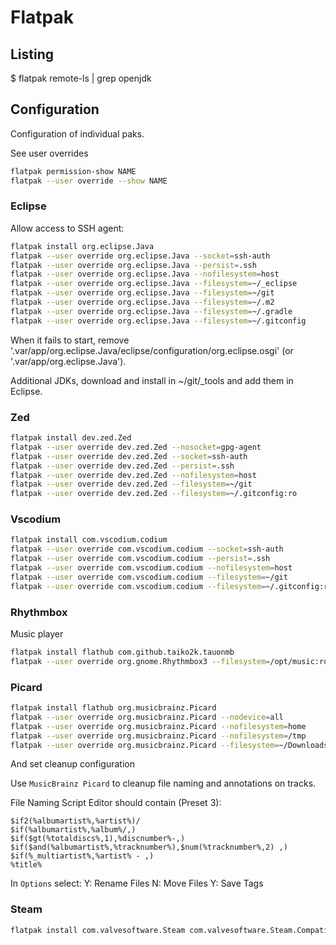 # Flatpak


## Listing

$ flatpak remote-ls | grep openjdk

## Configuration

Configuration of individual paks.

See user overrides

```sh
flatpak permission-show NAME
flatpak --user override --show NAME
```


### Eclipse

Allow access to SSH agent:

```sh
flatpak install org.eclipse.Java
flatpak --user override org.eclipse.Java --socket=ssh-auth
flatpak --user override org.eclipse.Java --persist=.ssh
flatpak --user override org.eclipse.Java --nofilesystem=host
flatpak --user override org.eclipse.Java --filesystem=~/_eclipse
flatpak --user override org.eclipse.Java --filesystem=~/git
flatpak --user override org.eclipse.Java --filesystem=~/.m2
flatpak --user override org.eclipse.Java --filesystem=~/.gradle
flatpak --user override org.eclipse.Java --filesystem=~/.gitconfig
```

When it fails to start, remove '.var/app/org.eclipse.Java/eclipse/configuration/org.eclipse.osgi' (or '.var/app/org.eclipse.Java').

Additional JDKs, download and install in ~/git/_tools and add them in Eclipse.

### Zed

```sh
flatpak install dev.zed.Zed
flatpak --user override dev.zed.Zed --nosocket=gpg-agent
flatpak --user override dev.zed.Zed --socket=ssh-auth
flatpak --user override dev.zed.Zed --persist=.ssh
flatpak --user override dev.zed.Zed --nofilesystem=host
flatpak --user override dev.zed.Zed --filesystem=~/git
flatpak --user override dev.zed.Zed --filesystem=~/.gitconfig:ro
```

### Vscodium

```sh
flatpak install com.vscodium.codium
flatpak --user override com.vscodium.codium --socket=ssh-auth
flatpak --user override com.vscodium.codium --persist=.ssh
flatpak --user override com.vscodium.codium --nofilesystem=host
flatpak --user override com.vscodium.codium --filesystem=~/git
flatpak --user override com.vscodium.codium --filesystem=~/.gitconfig:ro
```

### Rhythmbox

Music player

```sh
flatpak install flathub com.github.taiko2k.tauonmb
flatpak --user override org.gnome.Rhythmbox3 --filesystem=/opt/music:ro
```

### Picard

```sh
flatpak install flathub org.musicbrainz.Picard
flatpak --user override org.musicbrainz.Picard --nodevice=all
flatpak --user override org.musicbrainz.Picard --nofilesystem=home
flatpak --user override org.musicbrainz.Picard --nofilesystem=/tmp
flatpak --user override org.musicbrainz.Picard --filesystem=~/Downloads/_opus
```

And set cleanup configuration

Use `MusicBrainz Picard` to cleanup file naming and annotations on tracks.

File Naming Script Editor should contain (Preset 3):

```text
$if2(%albumartist%,%artist%)/
$if(%albumartist%,%album%/,)
$if($gt(%totaldiscs%,1),%discnumber%-,)
$if($and(%albumartist%,%tracknumber%),$num(%tracknumber%,2) ,)
$if(%_multiartist%,%artist% - ,)
%title%
```

In `Options` select:
 Y: Rename Files
 N: Move Files
 Y: Save Tags

### Steam

```sh
flatpak install com.valvesoftware.Steam com.valvesoftware.Steam.CompatibilityTool.Proton-GE
```
